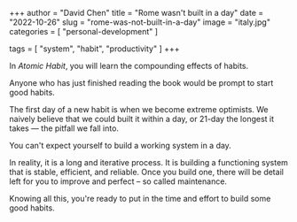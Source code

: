 +++
author = "David Chen"
title = "Rome wasn't built in a day"
date = "2022-10-26"
slug = "rome-was-not-built-in-a-day"
image = "italy.jpg"
categories = [
    "personal-development"
]

tags = [
    "system",
    "habit",
    "productivity"
]
+++

In *Atomic Habit*, you will learn the compounding effects of habits.

Anyone who has just finished reading the book would be prompt to start good habits.

The first day of a new habit is when we become extreme optimists. We naively believe that we could built it within a day, or 21-day the longest it takes — the pitfall we fall into.

You can't expect yourself to build a working system in a day.

In reality, it is a long and iterative process.
It is building a functioning system that is stable, efficient, and reliable.
Once you build one, there will be detail left for you to improve and perfect – so called maintenance.

Knowing all this, you're ready to put in the time and effort to build some good habits.